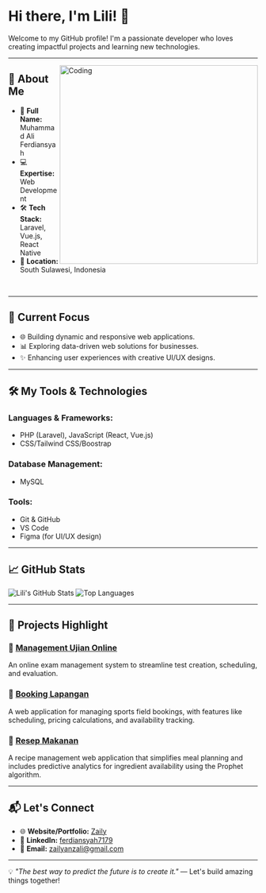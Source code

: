 # Hi there, I'm Lili! 👋

Welcome to my GitHub profile! I'm a passionate developer who loves creating impactful projects and learning new technologies.

---
<img align="right" alt="Coding" width="400" src="https://s11.gifyu.com/images/S1Jug.gif">


## 🚀 About Me

- 🌟 **Full Name:** Muhammad Ali Ferdiansyah
- 💻 **Expertise:** Web Development
- 🛠️ **Tech Stack:** Laravel, Vue.js, React Native
- 📍 **Location:** South Sulawesi, Indonesia
<br>


---

## 🌱 Current Focus

- 🌐 Building dynamic and responsive web applications.
- 📊 Exploring data-driven web solutions for businesses.
- ✨ Enhancing user experiences with creative UI/UX designs.

---

## 🛠️ My Tools & Technologies

### **Languages & Frameworks:**
- PHP (Laravel), JavaScript (React, Vue.js)
- CSS/Tailwind CSS/Boostrap

### **Database Management:**
- MySQL

### **Tools:**
- Git & GitHub
- VS Code
- Figma (for UI/UX design)

---

## 📈 GitHub Stats

![Lili's GitHub Stats](https://github-readme-stats.vercel.app/api?username=lili5777&show_icons=true&theme=radical)
![Top Languages](https://github-readme-stats.vercel.app/api/top-langs/?username=lili5777&layout=compact&theme=radical)

---

## 🌟 Projects Highlight

### 🌟 [Management Ujian Online](https://github.com/lili5777/Management-Ujian-Online)
An online exam management system to streamline test creation, scheduling, and evaluation.

### 🌟 [Booking Lapangan](https://github.com/lili5777/Booking-Lapangan)
A web application for managing sports field bookings, with features like scheduling, pricing calculations, and availability tracking.

### 🌟 [Resep Makanan](https://github.com/lili5777/Resep-Makanan)
A recipe management web application that simplifies meal planning and includes predictive analytics for ingredient availability using the Prophet algorithm.

---

## 📬 Let's Connect

- 🌐 **Website/Portfolio:** [Zaily](https://zaily.netlify.app/)
- 💼 **LinkedIn:** [ferdiansyah7179](https://www.linkedin.com/in/ferdiansyah7179/)
- 📧 **Email:** zailyanzali@gmail.com

---

💡 _"The best way to predict the future is to create it."_ — Let's build amazing things together!



